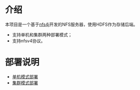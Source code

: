 # 介绍

本项目是一个基于[nfs4j](https://github.com/dCache/nfs4j)开发的NFS服务器，使用HDFS作为存储后端。

* 支持单机和集群两种部署模式；
* 支持nfsv4协议。

# 部署说明

* [单机模式部署](docs/standlone-deploy.md)
* [集群模式部署](docs/cluster-deploy.md)
